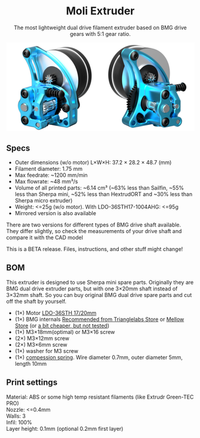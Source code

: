 <h1 align="center">Moli Extruder</h1>
<p align="center">The most lightweight dual drive filament extruder based on BMG drive gears with 5:1 gear ratio.</p>

![PROJECT_PHOTO](https://github.com/VICLER/Moli-Extruder/blob/main/Render/MoliExtruder_preview.png)

## Specs
- Outer dimensions (w/o motor) L×W×H: 37.2 × 28.2 × 48.7 (mm)
- Filament diameter: 1.75 mm
- Max feedrate: ~1200 mm/min
- Max flowrate: ~48 mm³/s
- Volume of all printed parts: ~6.14 cm³ (~63% less than Sailfin, ~55% less than Sherpa mini, ~52% less than HextrudORT and ~30% less than Sherpa micro extruder)
- Weight: <=25g (w/o motor). With LDO-36STH17-1004AHG: <=95g
- Mirrored version is also available

There are two versions for different types of BMG drive shaft available. They differ slightly, so check the measurements of your drive shaft and compare it with the CAD model  

This is a BETA release. Files, instructions, and other stuff might change!

## BOM
This extruder is designed to use Sherpa mini spare parts. Originally they are BMG dual drive extruder parts, but with one 3×20mm shaft instead of 3×32mm shaft. So you can buy original BMG dual drive spare parts and cut off the shaft by yourself.

- (1×) Motor [LDO-36STH 17/20mm](https://www.aliexpress.com/item/1005002899860754.html)  
- (1×) BMG internals [Recommended from Trianglelabs Store](https://www.aliexpress.com/item/4000021186440.html) or [Mellow Store](https://www.aliexpress.com/item/1005002254569027.html) (or [a bit cheaper, but not tested](https://www.aliexpress.com/item/1005003334389217.html))
- (1×) M3×18mm(optimal) or M3×16 screw
- (2×) M3×12mm screw
- (2×) M3×6mm  screw
- (1×) washer for M3 screw
- (1×) [compession spring](https://www.aliexpress.com/item/4000626844807.html). Wire diameter 0.7mm, outer diameter 5mm, length 10mm

## Print settings
Material: ABS or some high temp resistant filaments (like Extrudr Green-TEC PRO)  
Nozzle: <=0.4mm   
Walls:  3  
Infil:  100%  
Layer height: 0.1mm (optional 0.2mm first layer)  
